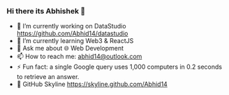 ### Hi there its Abhishek 👋

- 🔭 I’m currently working on DataStudio https://github.com/Abhid14/datastudio
- 🌱 I’m currently learning Web3 & ReactJS
- 💬 Ask me about 🌐 Web Development
- 📫 How to reach me: abhid14@outlook.com
- ⚡ Fun fact: a single Google query uses 1,000 computers in 0.2 seconds to retrieve an 
answer.
- 👀 GitHub Skyline https://skyline.github.com/Abhid14
